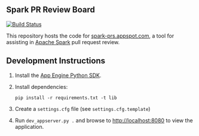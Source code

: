 ## Spark PR Review Board

[![Build Status](https://travis-ci.org/databricks/spark-pr-dashboard.svg?branch=master)](https://travis-ci.org/databricks/spark-pr-dashboard)

This repository hosts the code for [spark-prs.appspot.com](http://spark-prs.appspot.com), a tool for assisting in [Apache Spark](https://github.com/apache/spark/) pull request review.

## Development Instructions

1. Install the [App Engine Python SDK](https://developers.google.com/appengine/downloads).
2. Install dependencies:

   ```
   pip install -r requirements.txt -t lib
   ```
3. Create a `settings.cfg` file (see `settings.cfg.template`)
3. Run `dev_appserver.py .` and browse to [http://localhost:8080](http://localhost:8080) to view the application.


